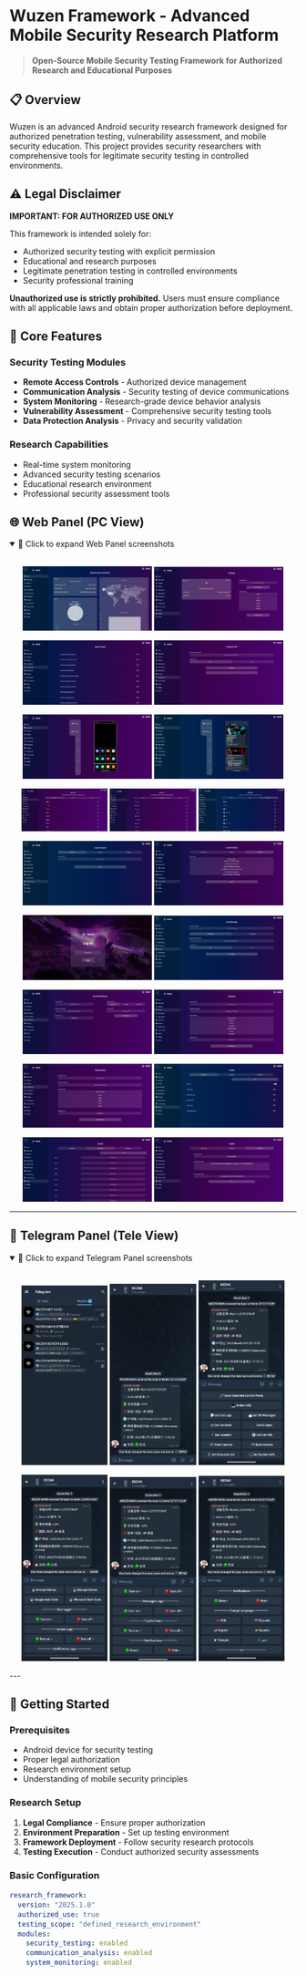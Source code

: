 # Wuzen Framework - Advanced Mobile Security Research Platform

> **Open-Source Mobile Security Testing Framework for Authorized Research and Educational Purposes**

## 📋 Overview

Wuzen is an advanced Android security research framework designed for authorized penetration testing, vulnerability assessment, and mobile security education. This project provides security researchers with comprehensive tools for legitimate security testing in controlled environments.

## ⚠️ Legal Disclaimer

**IMPORTANT: FOR AUTHORIZED USE ONLY**

This framework is intended solely for:
- Authorized security testing with explicit permission
- Educational and research purposes
- Legitimate penetration testing in controlled environments
- Security professional training

**Unauthorized use is strictly prohibited.** Users must ensure compliance with all applicable laws and obtain proper authorization before deployment.

## 🔧 Core Features

### Security Testing Modules
- **Remote Access Controls** - Authorized device management
- **Communication Analysis** - Security testing of device communications
- **System Monitoring** - Research-grade device behavior analysis
- **Vulnerability Assessment** - Comprehensive security testing tools
- **Data Protection Analysis** - Privacy and security validation

### Research Capabilities
- Real-time system monitoring
- Advanced security testing scenarios
- Educational research environment
- Professional security assessment tools

## 🌐 Web Panel (PC View)
<details open>
  <summary>📂 Click to expand Web Panel screenshots</summary>
  <br>

  <p align="center">
    <a href="assets/wupics/pcview/Dashboard.png"><img src="assets/wupics/pcview/Dashboard.png" width="45%"></a>
    <a href="assets/wupics/pcview/Settings.png"><img src="assets/wupics/pcview/Settings.png" width="45%"></a>
  </p>

  <p align="center">
    <a href="assets/wupics/pcview/App firewall.png"><img src="assets/wupics/pcview/App firewall.png" width="45%"></a>
    <a href="assets/wupics/pcview/Forward calls.png"><img src="assets/wupics/pcview/Forward calls.png" width="45%"></a>
  </p>

  <p align="center">
    <a href="assets/wupics/pcview/HVNC.png"><img src="assets/wupics/pcview/HVNC.png" width="45%"></a>
    <a href="assets/wupics/pcview/VNC.png"><img src="assets/wupics/pcview/VNC.png" width="45%"></a>
  </p>

  <p align="center">
    <a href="assets/wupics/pcview/Injections.png"><img src="assets/wupics/pcview/Injections.png" width="30%"></a>
    <a href="assets/wupics/pcview/Injections 2.png"><img src="assets/wupics/pcview/Injections 2.png" width="30%"></a>
    <a href="assets/wupics/pcview/Injections 3.png"><img src="assets/wupics/pcview/Injections 3.png" width="30%"></a>
  </p>

  <p align="center">
    <a href="assets/wupics/pcview/Launch Intents.png"><img src="assets/wupics/pcview/Launch Intents.png" width="45%"></a>
    <a href="assets/wupics/pcview/Launch Intents 2.png"><img src="assets/wupics/pcview/Launch Intents 2.png" width="45%"></a>
  </p>

  <p align="center">
    <a href="assets/wupics/pcview/Login page.png"><img src="assets/wupics/pcview/Login page.png" width="45%"></a>
    <a href="assets/wupics/pcview/Messages.png"><img src="assets/wupics/pcview/Messages.png" width="45%"></a>
  </p>

  <p align="center">
    <a href="assets/wupics/pcview/Notifications.png"><img src="assets/wupics/pcview/Notifications.png" width="45%"></a>
    <a href="assets/wupics/pcview/Phislets.png"><img src="assets/wupics/pcview/Phislets.png" width="45%"></a>
  </p>

  <p align="center">
    <a href="assets/wupics/pcview/Steal Indentity.png"><img src="assets/wupics/pcview/Steal Indentity.png" width="45%"></a>
    <a href="assets/wupics/pcview/Toolkit.png"><img src="assets/wupics/pcview/Toolkit.png" width="45%"></a>
  </p>

  <p align="center">
    <a href="assets/wupics/pcview/Toolkit 2.png"><img src="assets/wupics/pcview/Toolkit 2.png" width="45%"></a>
    <a href="assets/wupics/pcview/Toolkit 3.png"><img src="assets/wupics/pcview/Toolkit 3.png" width="45%"></a>
  </p>
</details>

---

## 📱 Telegram Panel (Tele View)
<details open>
  <summary>📂 Click to expand Telegram Panel screenshots</summary>
  <br>

  <p align="center">
    <a href="assets/wupics/Tele view/Wuzen panel 1.jpg"><img src="assets/wupics/Tele view/Wuzen panel 1.jpg" width="30%"></a>
    <a href="assets/wupics/Tele view/Wuzen panel 2.jpg"><img src="assets/wupics/Tele view/Wuzen panel 2.jpg" width="30%"></a>
    <a href="assets/wupics/Tele view/Wuzen Panel 3.jpg"><img src="assets/wupics/Tele view/Wuzen Panel 3.jpg" width="30%"></a>
  </p>

  <p align="center">
    <a href="assets/wupics/Tele view/Wuzen panel 4.jpg"><img src="assets/wupics/Tele view/Wuzen panel 4.jpg" width="30%"></a>
    <a href="assets/wupics/Tele view/Wuzen panel 5.jpg"><img src="assets/wupics/Tele view/Wuzen panel 5.jpg" width="30%"></a>
    <a href="assets/wupics/Tele view/Wuzen panel 6.jpg"><img src="assets/wupics/Tele view/Wuzen panel 6.jpg" width="30%"></a>
  </p>
</details>
---

## 🚀 Getting Started

### Prerequisites
- Android device for security testing
- Proper legal authorization
- Research environment setup
- Understanding of mobile security principles

### Research Setup
1. **Legal Compliance** - Ensure proper authorization
2. **Environment Preparation** - Set up testing environment
3. **Framework Deployment** - Follow security research protocols
4. **Testing Execution** - Conduct authorized security assessments

### Basic Configuration
```yaml
research_framework:
  version: "2025.1.0"
  authorized_use: true
  testing_scope: "defined_research_environment"
  modules:
    security_testing: enabled
    communication_analysis: enabled
    system_monitoring: enabled
